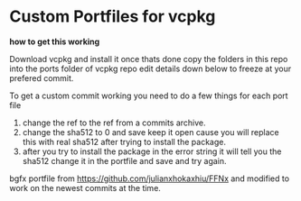 # Custom Portfiles for vcpkg

**how to get this working**

Download vcpkg and install it once thats done copy the folders in this repo into the ports folder of vcpkg repo edit details down below to freeze at your prefered commit.

To get a custom commit working you need to do a few things for each port file

1. change the ref to the ref from a commits archive.
2. change the sha512 to 0 and save keep it open cause you will replace this with real sha512 after trying to install the package.
3. after you try to install the package in the error string it will tell you the sha512 change it in the portfile and save and try again.

bgfx portfile from https://github.com/julianxhokaxhiu/FFNx and modified to work on the newest commits at the time.
